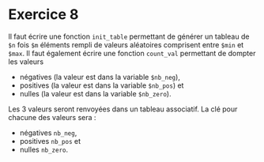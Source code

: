 # Exercice 8

Il faut écrire une fonction `init_table` permettant de générer un tableau de `$n` fois `$m` éléments rempli de valeurs aléatoires comprisent entre `$min` et `$max`.
Il faut également écrire une fonction `count_val` permettant de dompter les valeurs 
- négatives (la valeur est dans la variable `$nb_neg`),
- positives (la valeur est dans la variable `$nb_pos`) et 
- nulles (la valeur est dans la variable `$nb_zero`).

Les 3 valeurs seront renvoyées dans un tableau associatif. La clé pour chacune des valeurs sera : 
- négatives `nb_neg`,
- positives `nb_pos` et 
- nulles `nb_zero`.
